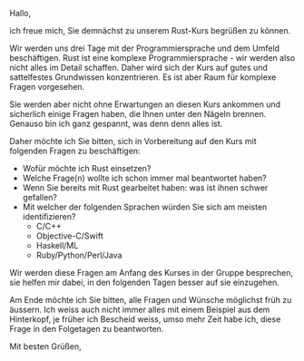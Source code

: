 Hallo,

ich freue mich, Sie demnächst zu unserem Rust-Kurs begrüßen zu können.

Wir werden uns drei Tage mit der Programmiersprache und dem Umfeld beschäftigen. Rust ist eine komplexe Programmiersprache - wir werden also nicht alles im Detail schaffen. Daher wird sich der Kurs auf gutes und sattelfestes Grundwissen konzentrieren. Es ist aber Raum für komplexe Fragen vorgesehen.

Sie werden aber nicht ohne Erwartungen an diesen Kurs ankommen und sicherlich einige Fragen haben, die Ihnen unter den Nägeln brennen. Genauso bin ich ganz gespannt, was denn denn alles ist.

Daher möchte ich Sie bitten, sich in Vorbereitung auf den Kurs mit folgenden Fragen zu beschäftigen:

* Wofür möchte ich Rust einsetzen?
* Welche Frage(n) wollte ich schon immer mal beantwortet haben?
* Wenn Sie bereits mit Rust gearbeitet haben: was ist ihnen schwer gefallen?
* Mit welcher der folgenden Sprachen würden Sie sich am meisten identifizieren?
  - C/C++
  - Objective-C/Swift
  - Haskell/ML
  - Ruby/Python/Perl/Java

Wir werden diese Fragen am Anfang des Kurses in der Gruppe besprechen, sie helfen mir dabei, in den folgenden Tagen besser auf sie einzugehen.

Am Ende möchte ich Sie bitten, alle Fragen und Wünsche möglichst früh zu äussern. Ich weiss auch nicht immer alles mit einem Beispiel aus dem Hinterkopf, je früher ich Bescheid weiss, umso mehr Zeit habe ich, diese Frage in den Folgetagen zu beantworten.

Mit besten Grüßen,